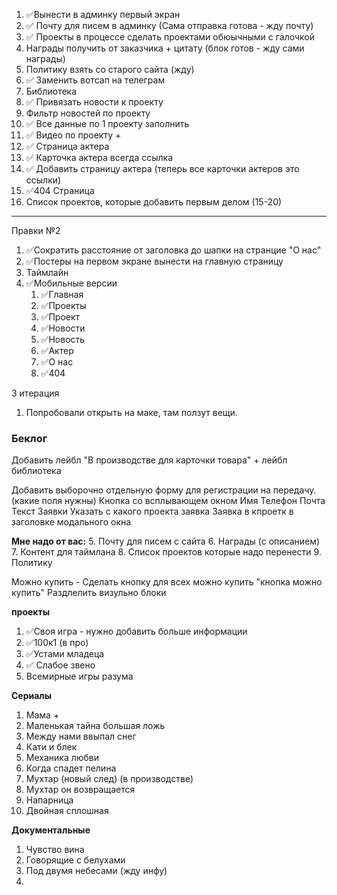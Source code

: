 1. ✅Вынести в админку первый экран
2. ✅ Почту для писем в админку (Сама отправка готова - жду почту)
3. ✅ Проекты в процессе сделать проектами обюычными с галочкой
4. Награды получить от заказчика + цитату (блок готов - жду сами награды)
5. Политику взять со старого сайта (жду)
6. ✅ Заменить вотсап на телеграм
7. Библиотека
8. ✅ Привязать новости к проекту
9. Фильтр новостей по проекту
10. ✅ Все данные по 1 проекту заполнить
11. ✅ Видео по проекту +
12. ✅ Страница актера
13. ✅ Карточка актера всегда ссылка
14. ✅ Добавить страницу актера (теперь все карточки актеров это ссылки)
15. ✅404 Страница
16. Список проектов, которые добавить первым делом (15-20)

---
Правки №2
1. ✅Сократить расстояние от заголовка до шапки на странцие "О нас"
2. ✅Постеры на первом экране вынести на главную страницу
3. Таймлайн
5. ✅Мобильные версии
	1. ✅Главная
	2. ✅Проекты
	3. ✅Проект
	4. ✅Новости 
	5. ✅Новость
	6. ✅Актер
	7. ✅О нас
	8. ✅404


3 итерация
1. Попробовали открыть на маке, там ползут вещи.
### Беклог
Добавить лейбл "В производстве для карточки товара"  + лейбл библиотека

Добавить выборочно отдельную форму для регистрации на передачу. (какие поля нужны) Кнопка со всплывающем окном
	Имя Телефон Почта Текст Заявки Указать с какого проекта заявка
		Заявка в кпроетк в заголовке модального окна
		
	


**Мне надо от вас:**
5. Почту для писем с сайта 
6. Награды (с описанием)
7. Контент для таймлана
8. Список проектов которые надо перенести
9. Политику

Можно купить - 
Сделать кнопку для всех можно купить "кнопка можно купить"
Раздлелить визульно блоки


**проекты**
1. ✅Своя игра - нужно добавить больше информации
2. ✅100к1 (в про)
3. ✅Устами младеца
4. ✅ Слабое звено
5. Всемирные игры разума

**Сериалы**
1. Мама +
2. Маленькая тайна большая ложь
3. Между нами ввыпал снег
4. Кати и блек
5. Механика любви
6. Когда спадет пелина
7. Мухтар (новый след) (в производстве)
8. Мухтар он возвращается
9. Напарница
10. Двойная сплошная

**Документальные**
1. Чувство вина
2. Говорящие с белухами
3. Под двумя небесами (жду инфу)
4. 

